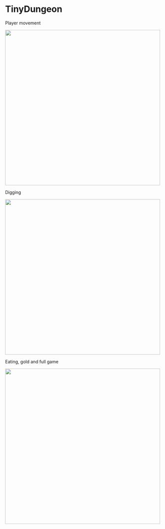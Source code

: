 # TinyDungeon

Player movement

<img src = "https://user-images.githubusercontent.com/31730144/159452861-850b2807-c423-4287-9d0b-298a2ed79b58.gif" width = "500" />

Digging

<img src = "https://user-images.githubusercontent.com/31730144/159452867-ccb9ef7d-6151-4e32-b232-e7e0a3071941.gif" width = "500" />

Eating, gold and full game

<img src = "https://user-images.githubusercontent.com/31730144/159453835-c439e0e4-9ce4-4bc4-852c-94405703759d.gif" width = "500" />
